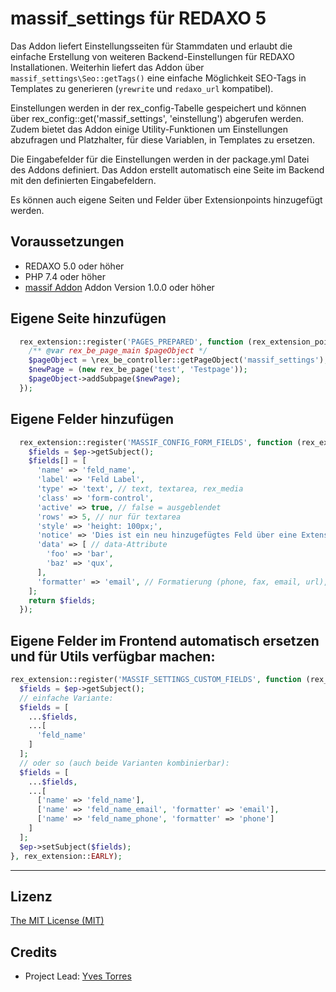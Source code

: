 # massif_settings für REDAXO 5

Das Addon liefert Einstellungsseiten für Stammdaten und erlaubt die einfache Erstellung von weiteren Backend-Einstellungen für REDAXO Installationen.
Weiterhin liefert das Addon über `massif_settings\Seo::getTags()` eine einfache Möglichkeit SEO-Tags in Templates zu generieren (`yrewrite` und `redaxo_url` kompatibel).

Einstellungen werden in der rex_config-Tabelle gespeichert und können über rex_config::get('massif_settings', 'einstellung') abgerufen werden.
Zudem bietet das Addon einige Utility-Funktionen um Einstellungen abzufragen und Platzhalter, für diese Variablen, in Templates zu ersetzen.

Die Eingabefelder für die Einstellungen werden in der package.yml Datei des Addons definiert.
Das Addon erstellt automatisch eine Seite im Backend mit den definierten Eingabefeldern.

Es können auch eigene Seiten und Felder über Extensionpoints hinzugefügt werden.

## Voraussetzungen

- REDAXO 5.0 oder höher
- PHP 7.4 oder höher
- [massif Addon](https://github.com/ynamite/redaxo_massif) Addon Version 1.0.0 oder höher

## Eigene Seite hinzufügen

```php
  rex_extension::register('PAGES_PREPARED', function (rex_extension_point $ep) {
    /** @var rex_be_page_main $pageObject */
    $pageObject = \rex_be_controller::getPageObject('massif_settings');
    $newPage = (new rex_be_page('test', 'Testpage'));
    $pageObject->addSubpage($newPage);
  });
```

## Eigene Felder hinzufügen

```php
  rex_extension::register('MASSIF_CONFIG_FORM_FIELDS', function (rex_extension_point $ep) {
    $fields = $ep->getSubject();
    $fields[] = [
      'name' => 'feld_name',
      'label' => 'Feld Label',
      'type' => 'text', // text, textarea, rex_media
      'class' => 'form-control',
      'active' => true, // false = ausgeblendet
      'rows' => 5, // nur für textarea
      'style' => 'height: 100px;',
      'notice' => 'Dies ist ein neu hinzugefügtes Feld über eine Extension.', // Hinweistext
      'data' => [ // data-Attribute
        'foo' => 'bar',
        'baz' => 'qux',
      ],
      'formatter' => 'email', // Formatierung (phone, fax, email, url), wenn gesetzt wird zusätzlich ein feld_name_formatted Eintrag mit dem formatierten Wert erstellt
    ];
    return $fields;
  });
```

## Eigene Felder im Frontend automatisch ersetzen und für Utils verfügbar machen:

```php
rex_extension::register('MASSIF_SETTINGS_CUSTOM_FIELDS', function (rex_extension_point $ep) {
  $fields = $ep->getSubject();
  // einfache Variante:
  $fields = [
    ...$fields,
    ...[
      'feld_name'
    ]
  ];
  // oder so (auch beide Varianten kombinierbar):
  $fields = [
    ...$fields,
    ...[
      ['name' => 'feld_name'],
      ['name' => 'feld_name_email', 'formatter' => 'email'],
      ['name' => 'feld_name_phone', 'formatter' => 'phone']
    ]
  ];
  $ep->setSubject($fields);
}, rex_extension::EARLY);
```

---

## Lizenz

[The MIT License (MIT)](LICENSE.md)

## Credits

- Project Lead: [Yves Torres](https://github.com/ynamite)
